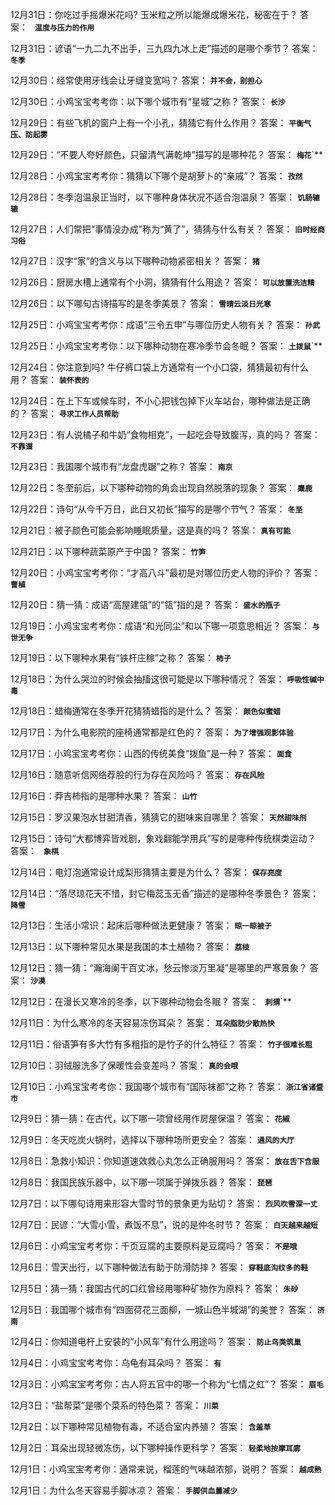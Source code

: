 12月31日：你吃过手摇爆米花吗? 玉米粒之所以能爆成爆米花，秘密在于？ 答案： **` 温度与压力的作用`**

12月31日：谚语“一九二九不出手，三九四九冰上走”描述的是哪个季节？ 答案： **`冬季`**

12月30日：经常使用牙线会让牙缝变宽吗？ 答案： **`并不会，别担心`**

12月30日：小鸡宝宝考考你：以下哪个城市有“星城”之称？ 答案： **`长沙`**

12月29日：有些飞机的窗户上有一个小孔，猜猜它有什么作用？ 答案： **`平衡气压、防起雾`**

12月29日：“不要人夸好颜色，只留清气满乾坤”描写的是哪种花？ 答案： **`梅花`**`**

12月28日：小鸡宝宝考考你：猜猜以下哪个是胡萝卜的“亲戚”？ 答案： **`孜然`**

12月28日：冬季泡温泉正当时，以下哪种身体状况不适合泡温泉？ 答案： **`饥肠辘辘`**

12月27日：人们常把“事情没办成”称为“黄了”，猜猜与什么有关？ 答案： **`旧时经商习俗`**

12月27日：汉字“家”的含义与以下哪种动物紧密相关？ 答案： **`猪`**

12月26日：厨房水槽上通常有个小洞，猜猜有什么用途？ 答案： **`可以放置洗洁精`**

12月26日：以下哪句古诗描写的是冬季美景？ 答案： **`雪晴云淡日光寒`**

12月25日：小鸡宝宝考考你：成语“三令五申”与哪位历史人物有关？ 答案： **`孙武`**

12月25日：小鸡宝宝考考你：以下哪种动物在寒冷季节会冬眠？ 答案： **`土拨鼠`**`**

12月24日：你注意到吗? 牛仔裤口袋上方通常有一个小口袋，猜猜最初有什么用？ 答案： **`装怀表的`**

12月24日：在上下车或候车时，不小心把钱包掉下火车站台，哪种做法是正确的？ 答案： **`寻求工作人员帮助`**

12月23日：有人说橘子和牛奶“食物相克”，一起吃会导致腹泻，真的吗？ 答案： **`不靠谱`**

12月23日：我国哪个城市有“龙盘虎踞”之称？ 答案： **`南京`**

12月22日：冬至前后，以下哪种动物的角会出现自然脱落的现象？ 答案： **`麋鹿`**

12月22日：诗句“从今千万日，此日又初长”描写的是哪个节气？ 答案： **`冬至`**

12月21日：被子颜色可能会影响睡眠质量，这是真的吗？ 答案： **`真有可能`**

12月21日：以下哪种蔬菜原产于中国？ 答案： **`竹笋`**

12月20日：小鸡宝宝考考你：“才高八斗”最初是对哪位历史人物的评价？ 答案： **`曹植`**

12月20日：猜一猜：成语“高屋建瓴”的“瓴”指的是？ 答案： **`盛水的瓶子`**

12月19日：小鸡宝宝考考你：成语“和光同尘”和以下哪一项意思相近？ 答案： **`与世无争`**

12月19日：以下哪种水果有“铁杆庄稼”之称？ 答案： **`柿子`**

12月18日：为什么哭泣的时候会抽搐这很可能是以下哪种情况？ 答案： **`呼吸性碱中毒`**

12月18日：蜡梅通常在冬季开花猜猜蜡指的是什么？ 答案： **`颜色似蜜蜡`**

12月17日：为什么电影院的座椅通常都是红色的？ 答案： **`为了增强观影体验`**

12月17日：小鸡宝宝考考你：山西的传统美食“拨鱼”是一种？ 答案： **`面食`**

12月16日：随意听信网络荐股的行为存在风险吗？ 答案： **`存在风险`**

12月16日：莽吉柿指的是哪种水果？ 答案： **`山竹`**

12月15日：罗汉果泡水甘甜清香，猜猜它的甜味来自哪里？ 答案： **`天然甜味剂`**

12月15日：诗句“大都博弈皆戏剧，象戏翻能学用兵”写的是哪种传统棋类运动？ 答案： **` 象棋`**

12月14日：电灯泡通常设计成梨形猜猜主要是为什么？ 答案： **`保存亮度`**

12月14日：“落尽琼花天不惜，封它梅蕊玉无香”描述的是哪种冬季景色？ 答案： **`降雪`**

12月13日：生活小常识：起床后哪种做法更健康？ 答案： **`晾一晾被子`**

12月13日：以下哪种常见水果是我国的本土植物？ 答案： **`荔枝`**

12月12日：猜一猜：“瀚海阑干百丈冰，愁云惨淡万里凝”是哪里的严寒景象？ 答案： **`沙漠`**

12月12日：在漫长又寒冷的冬季，以下哪种动物会冬眠？ 答案： **` 刺猬`**`**

12月11日：为什么寒冷的冬天容易冻伤耳朵？ 答案： **`耳朵脂肪少散热快`**

12月11日：俗语笋有多大竹有多粗指的是竹子的什么特征？ 答案： **`竹子很难长粗`**

12月10日：羽绒服洗多了保暖性会变差吗？ 答案： **`真的会哦`**

12月10日：小鸡宝宝考考你：我国哪个城市有“国际袜都”之称？ 答案： **`浙江省诸暨市`**

12月9日：猜一猜：在古代，以下哪一项曾经用作房屋保温？ 答案： **`花椒`**

12月9日：冬天吃炭火锅时，选择以下哪种场所更安全？ 答案： **`通风的大厅`**

12月8日：急救小知识：你知道速效救心丸怎么正确服用吗？ 答案： **`放在舌下含服`**

12月8日：我国民族乐器中，以下哪一项属于弹拨乐器？ 答案： **`琵琶`**

12月7日：以下哪句诗用来形容大雪时节的景象更为贴切？ 答案： **`烈风吹雪深一丈`**

12月7日：民谚：“大雪小雪，煮饭不息”，说的是仲冬时节？ 答案： **`白天越来越短`**

12月6日：小鸡宝宝考考你：千页豆腐的主要原料是豆腐吗？ 答案： **`不是哦`**

12月6日：雪天出行，以下哪种做法有助于防滑防摔？ 答案： **`穿鞋底沟纹多的鞋`**

12月5日：猜一猜：我国古代的口红曾经用哪种矿物作为原料？ 答案： **`朱砂`**

12月5日：我国哪个城市有“四面荷花三面柳，一城山色半城湖”的美誉？ 答案： **`济南`**

12月4日：你知道电杆上安装的“小风车”有什么用途吗？ 答案： **`防止鸟类筑巢`**

12月4日：小鸡宝宝考考你：乌龟有耳朵吗？ 答案： **`有`**

12月3日：小鸡宝宝考考你：古人将五官中的哪一个称为“七情之虹”？ 答案： **`眉毛`**

12月3日：“盐帮菜”是哪个菜系的特色菜？ 答案： **`川菜`**

12月2日：以下哪种常见植物有毒，不适合室内养殖？ 答案： **`含羞草`**

12月2日：耳朵出现轻微冻伤，以下哪种操作更科学？ 答案： **`轻柔地按摩耳廓`**

12月1日：小鸡宝宝考考你：通常来说，榴莲的气味越浓郁，说明？ 答案： **`越成熟`**

12月1日：为什么冬天容易手脚冰凉？ 答案： **`手脚供血量减少`**
